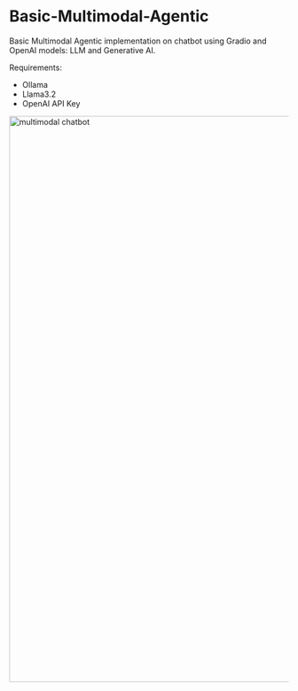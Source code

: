 # Basic-Multimodal-Agentic
Basic Multimodal Agentic implementation on chatbot using Gradio and OpenAI models: LLM and Generative AI.

Requirements:
* Ollama
* Llama3.2
* OpenAI API Key


<img width="1021" alt="multimodal chatbot" src="https://github.com/user-attachments/assets/156da094-32da-4850-98d3-db92579fd116" />
